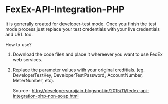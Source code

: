 # FexEx-API-Integration-PHP

It is generally created for developer-test mode. Once you finish the test mode process just replace your test credentials with your live credentials and URL too.

How to use?

1) Download the code files and place it whereever you want to use FedEx web services.

2) Replace the parameter values with your original creditials.
   (eg. DeveloperTestKey, DeveloperTestPassword, AccountNumber, MeterNumber, etc).
   
   Source : http://developersurajjain.blogspot.in/2015/11/fedex-api-integration-php-non-soap.html

